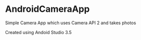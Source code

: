 # AndroidCameraApp
Simple Camera App which uses Camera API 2 and takes photos

Created using Andoid Studio 3.5
